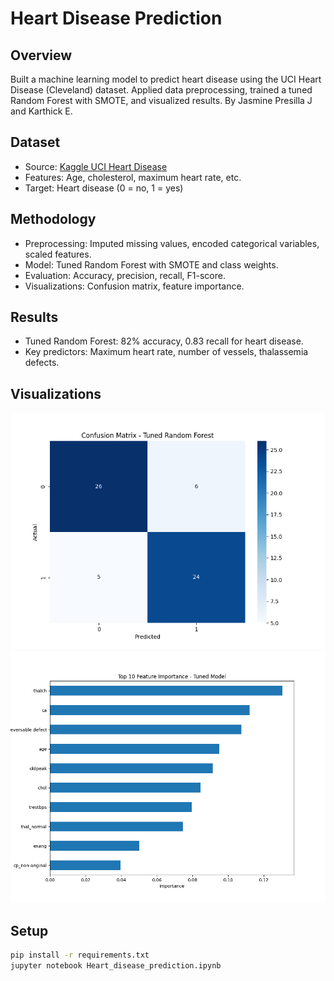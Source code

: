 # Heart Disease Prediction
## Overview
Built a machine learning model to predict heart disease using the UCI Heart Disease (Cleveland) dataset. Applied data preprocessing, trained a tuned Random Forest with SMOTE, and visualized results. By Jasmine Presilla J and Karthick E.

## Dataset
- Source: [Kaggle UCI Heart Disease](https://www.kaggle.com/datasets/redwankarimsony/heart-disease-data)
- Features: Age, cholesterol, maximum heart rate, etc.
- Target: Heart disease (0 = no, 1 = yes)

## Methodology
- Preprocessing: Imputed missing values, encoded categorical variables, scaled features.
- Model: Tuned Random Forest with SMOTE and class weights.
- Evaluation: Accuracy, precision, recall, F1-score.
- Visualizations: Confusion matrix, feature importance.

## Results
- Tuned Random Forest: 82% accuracy, 0.83 recall for heart disease.
- Key predictors: Maximum heart rate, number of vessels, thalassemia defects.

## Visualizations
![Confusion Matrix](confusion_matrix.png)
![Feature Importance](feature_importance.png)

## Setup
```bash
pip install -r requirements.txt
jupyter notebook Heart_disease_prediction.ipynb